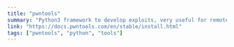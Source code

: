 ```yaml
---
title: "pwntools"
summary: "Python3 framework to develop exploits, very useful for remote communication and binary exploitation."
link: "https://docs.pwntools.com/en/stable/install.html"
tags: ["pwntools", "python", "tools"]
---
```

